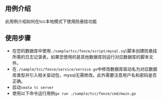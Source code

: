 ## 用例介绍
此用例介绍如何在tcc本地模式下使用防悬挂功能

## 使用步骤

- 在您的数据库中使用``./sample/tcc/fence/script/mysql.sql``脚本创建防悬挂所需的日志记录表，如果您使用的是其他数据库则运行对应数据库的脚本文件。
- 在``./sample/tcc/fence/service/service.go``中修改数据库驱动名为对应数据库类型并引入相关驱动包，mysql无需修改。此外需要注意用户名和密码是否正确。
- 启动``seata tc server``
- 使用以下命令运行用例``go run ./sample/tcc/fence/cmd/main.go``